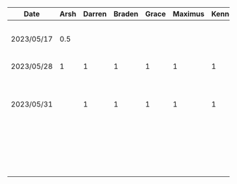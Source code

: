 | Date | Arsh | Darren | Braden | Grace | Maximus | Kenneth | Task |
|---|---|---|---|---|---|---|---|
| 2023/05/17  | 0.5  |   |   |   |   |   | <sub>Create Google Drive, GitHub repo, and D1 doc<sub> |
| 2023/05/28  |  1 | 1  | 1  |  1 |  1 |  1 |  <sub>Work on presentation<sub> |
| 2023/05/31  |   |  1 |  1  |  1 |  1 |  1 |  <sub>Discuss server details and how to communicate with Spotify API, start the project proposal<sub> |
|   |   |   |   |   |   |   |   |
|   |   |   |   |   |   |   |   |
|   |   |   |   |   |   |   |   |
|   |   |   |   |   |   |   |   |
|   |   |   |   |   |   |   |   |
|   |   |   |   |   |   |   |   |
|   |   |   |   |   |   |   |   |
|   |   |   |   |   |   |   |   |
|   |   |   |   |   |   |   |   |
|   |   |   |   |   |   |   |   |
|   |   |   |   |   |   |   |   |
|   |   |   |   |   |   |   |   |
|   |   |   |   |   |   |   |   |
|   |   |   |   |   |   |   |   |
|   |   |   |   |   |   |   |   |
|   |   |   |   |   |   |   |   |
